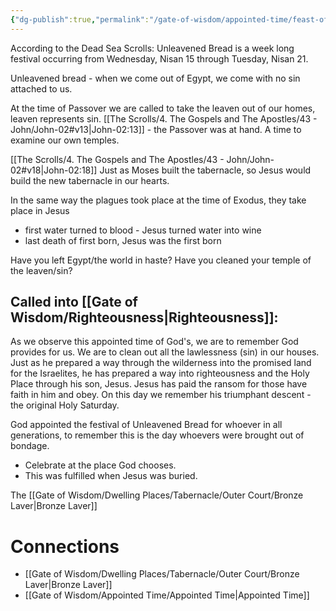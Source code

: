 ```yaml
---
{"dg-publish":true,"permalink":"/gate-of-wisdom/appointed-time/feast-of-unleavened-bread/","tags":["#GateWisdom","AppointedTime","F","#U"]}
---
```


According to the Dead Sea Scrolls: Unleavened Bread is a week long festival occurring from Wednesday, Nisan 15 through Tuesday, Nisan 21.

Unleavened bread - when we come out of Egypt, we come with no sin attached to us. 

At the time of Passover we are called to take the leaven out of our homes, leaven represents sin. [[The Scrolls/4. The Gospels and The Apostles/43 - John/John-02#v13\|John-02:13]] - the Passover was at hand. A time to examine our own temples.

[[The Scrolls/4. The Gospels and The Apostles/43 - John/John-02#v18\|John-02:18]] Just as Moses built the tabernacle, so Jesus would build the new tabernacle in our hearts.  

In the same way the plagues took place at the time of Exodus, they take place in Jesus
* first water turned to blood - Jesus turned water into wine
* last death of first born, Jesus was the first born

Have you left Egypt/the world in haste? Have you cleaned your temple of the leaven/sin?

## Called into [[Gate of Wisdom/Righteousness\|Righteousness]]: 

As we observe this appointed time of God's, we are to remember God provides for us. We are to clean out all the lawlessness (sin) in our houses. Just as he prepared a way through the wilderness into the promised land for the Israelites, he has prepared a way into righteousness and the Holy Place through his son, Jesus. Jesus has paid the ransom for those have faith in him and obey. On this day we remember his triumphant descent - the original Holy Saturday.

God appointed the festival of Unleavened Bread for whoever in all generations, to remember this is the day whoevers were brought out of bondage.
* Celebrate at the place God chooses.
* This was fulfilled when Jesus was buried.

The [[Gate of Wisdom/Dwelling Places/Tabernacle/Outer Court/Bronze Laver\|Bronze Laver]]

# Connections
- [[Gate of Wisdom/Dwelling Places/Tabernacle/Outer Court/Bronze Laver\|Bronze Laver]]
- [[Gate of Wisdom/Appointed Time/Appointed Time\|Appointed Time]]